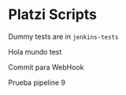 # Platzi Scripts

Dummy tests are in `jenkins-tests`

Hola mundo test

Commit para WebHook

Prueba pipeline 9

